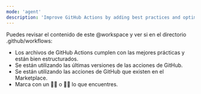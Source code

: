 ```yaml
---
mode: 'agent'
description: 'Improve GitHub Actions by adding best practices and optimizations.'
---
```


Puedes revisar el contenido de este @workspace y ver si en el directorio .github/workflows:

- Los archivos de GitHub Actions cumplen con las mejores prácticas y están bien estructurados.
- Se están utilizando las últimas versiones de las acciones de GitHub.
- Se están utilizando las acciones de GitHub que existen en el Marketplace.
- Marca con un 👍🏻 o 👎🏻 lo que encuentres.
